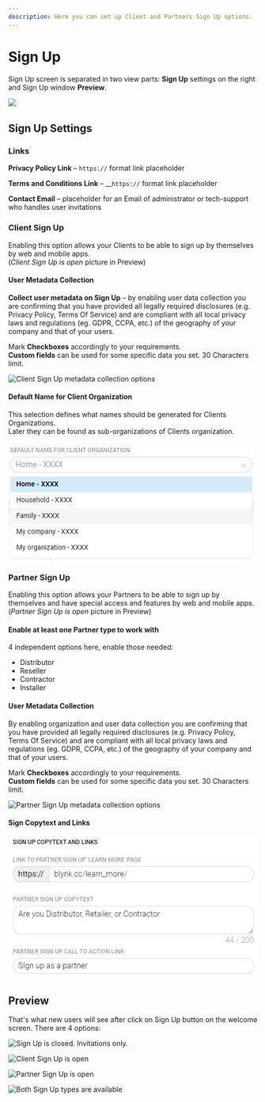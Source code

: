 ```yaml
---
description: Here you can set up Client and Partners Sign Up options.
---
```


# Sign Up

Sign Up screen is separated in two view parts: **Sign Up** settings on the right and Sign Up window **Preview**.

![](../../../.gitbook/assets/Sign\_Up.PNG)

## Sign Up Settings

### Links

**Privacy Policy Link** – `https://` format link placeholder

**Terms and Conditions Link** – \_\_`https://` format link placeholder

**Contact Email** – placeholder for an Email of administrator or tech-support who handles user invitations

### Client Sign Up

Enabling this option allows your Clients to be able to sign up by themselves by web and mobile apps.\
(_Client Sign Up is open_ picture in Preview)

#### User Metadata Collection

**Collect user metadata on Sign Up** – by enabling user data collection you are confirming that you have provided all legally required disclosures (e.g. Privacy Policy, Terms Of Service) and are compliant with all local privacy laws and regulations (eg. GDPR, CCPA, etc.) of the geography of your company and that of your users.

Mark **Checkboxes** accordingly to your requirements.\
**Custom fields** can be used for some specific data you set. 30 Characters limit.

![Client Sign Up metadata collection options](../../../.gitbook/assets/CSU\_options.PNG)

#### Default Name for Client Organization

This selection defines what names should be generated for Clients Organizations.\
Later they can be found as sub-organizations of Clients organization.

![](../../../.gitbook/assets/DefaultNameforClientOrganization.png)

### Partner Sign Up

Enabling this option allows your Partners to be able to sign up by themselves and have special access and features by web and mobile apps.\
(_Partner Sign Up is open_ picture in Preview)

#### Enable at least one Partner type to work with

4 independent options here, enable those needed:

* Distributor&#x20;
* Reseller&#x20;
* Contractor&#x20;
* Installer

#### User Metadata Collection

By enabling organization and user data collection you are confirming that you have provided all legally required disclosures (e.g. Privacy Policy, Terms Of Service) and are compliant with all local privacy laws and regulations (eg. GDPR, CCPA, etc.) of the geography of your company and that of your users.

Mark **Checkboxes** accordingly to your requirements.\
**Custom fields** can be used for some specific data you set. 30 Characters limit.

![Partner Sign Up metadata collection options](../../../.gitbook/assets/PSU\_options.PNG)

#### Sign Copytext and Links

![](../../../.gitbook/assets/Links.PNG)

## Preview

That's what new users will see after click on Sign Up button on the welcome screen. There are 4 options:

![Sign Up is closed. Invitations only.](../../../.gitbook/assets/SignUp\_Default.PNG)

![Client Sign Up is open](../../../.gitbook/assets/SignUp\_Clients.PNG)

![Partner Sign Up is open](../../../.gitbook/assets/SignUp\_Partner.PNG)

![Both Sign Up types are available](../../../.gitbook/assets/SignUp\_full.PNG)
